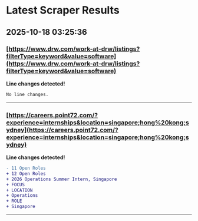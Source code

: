 # Latest Scraper Results

## 2025-10-18 03:25:36

### [https://www.drw.com/work-at-drw/listings?filterType=keyword&value=software](https://www.drw.com/work-at-drw/listings?filterType=keyword&value=software)

**Line changes detected!**

```diff
No line changes.
```

---
### [https://careers.point72.com/?experience=internships&location=singapore;hong%20kong;sydney](https://careers.point72.com/?experience=internships&location=singapore;hong%20kong;sydney)

**Line changes detected!**

```diff
- 11 Open Roles
+ 12 Open Roles
+ 2026 Operations Summer Intern, Singapore
+ FOCUS
+ LOCATION
+ Operations
+ ROLE
+ Singapore
```

---
